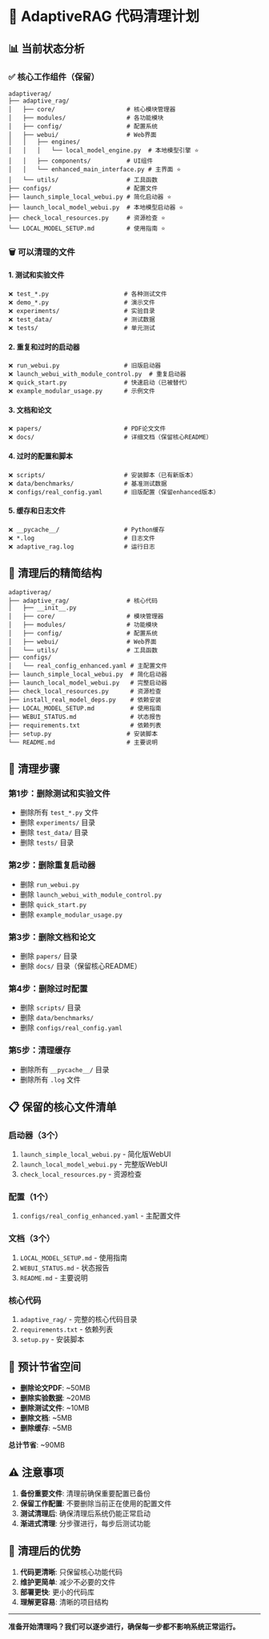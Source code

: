 # 🧹 AdaptiveRAG 代码清理计划

## 📊 当前状态分析

### ✅ **核心工作组件（保留）**
```
adaptiverag/
├── adaptive_rag/
│   ├── core/                    # 核心模块管理器
│   ├── modules/                 # 各功能模块
│   ├── config/                  # 配置系统
│   ├── webui/                   # Web界面
│   │   ├── engines/
│   │   │   └── local_model_engine.py  # 本地模型引擎 ⭐
│   │   ├── components/          # UI组件
│   │   └── enhanced_main_interface.py # 主界面 ⭐
│   └── utils/                   # 工具函数
├── configs/                     # 配置文件
├── launch_simple_local_webui.py # 简化启动器 ⭐
├── launch_local_model_webui.py  # 本地模型启动器 ⭐
├── check_local_resources.py     # 资源检查 ⭐
└── LOCAL_MODEL_SETUP.md         # 使用指南 ⭐
```

### 🗑️ **可以清理的文件**

#### **1. 测试和实验文件**
```
❌ test_*.py                     # 各种测试文件
❌ demo_*.py                     # 演示文件
❌ experiments/                  # 实验目录
❌ test_data/                    # 测试数据
❌ tests/                        # 单元测试
```

#### **2. 重复和过时的启动器**
```
❌ run_webui.py                  # 旧版启动器
❌ launch_webui_with_module_control.py  # 重复启动器
❌ quick_start.py                # 快速启动（已被替代）
❌ example_modular_usage.py      # 示例文件
```

#### **3. 文档和论文**
```
❌ papers/                       # PDF论文文件
❌ docs/                         # 详细文档（保留核心README）
```

#### **4. 过时的配置和脚本**
```
❌ scripts/                      # 安装脚本（已有新版本）
❌ data/benchmarks/              # 基准测试数据
❌ configs/real_config.yaml      # 旧版配置（保留enhanced版本）
```

#### **5. 缓存和日志文件**
```
❌ __pycache__/                  # Python缓存
❌ *.log                         # 日志文件
❌ adaptive_rag.log              # 运行日志
```

## 🎯 **清理后的精简结构**

```
adaptiverag/
├── adaptive_rag/                # 核心代码
│   ├── __init__.py
│   ├── core/                    # 模块管理器
│   ├── modules/                 # 功能模块
│   ├── config/                  # 配置系统
│   ├── webui/                   # Web界面
│   └── utils/                   # 工具函数
├── configs/
│   └── real_config_enhanced.yaml # 主配置文件
├── launch_simple_local_webui.py  # 简化启动器
├── launch_local_model_webui.py   # 完整启动器
├── check_local_resources.py      # 资源检查
├── install_real_model_deps.py    # 依赖安装
├── LOCAL_MODEL_SETUP.md          # 使用指南
├── WEBUI_STATUS.md               # 状态报告
├── requirements.txt              # 依赖列表
├── setup.py                     # 安装脚本
└── README.md                    # 主要说明
```

## 🚀 **清理步骤**

### **第1步：删除测试和实验文件**
- 删除所有 `test_*.py` 文件
- 删除 `experiments/` 目录
- 删除 `test_data/` 目录
- 删除 `tests/` 目录

### **第2步：删除重复启动器**
- 删除 `run_webui.py`
- 删除 `launch_webui_with_module_control.py`
- 删除 `quick_start.py`
- 删除 `example_modular_usage.py`

### **第3步：删除文档和论文**
- 删除 `papers/` 目录
- 删除 `docs/` 目录（保留核心README）

### **第4步：删除过时配置**
- 删除 `scripts/` 目录
- 删除 `data/benchmarks/`
- 删除 `configs/real_config.yaml`

### **第5步：清理缓存**
- 删除所有 `__pycache__/` 目录
- 删除所有 `.log` 文件

## 📋 **保留的核心文件清单**

### **启动器（3个）**
1. `launch_simple_local_webui.py` - 简化版WebUI
2. `launch_local_model_webui.py` - 完整版WebUI  
3. `check_local_resources.py` - 资源检查

### **配置（1个）**
1. `configs/real_config_enhanced.yaml` - 主配置文件

### **文档（3个）**
1. `LOCAL_MODEL_SETUP.md` - 使用指南
2. `WEBUI_STATUS.md` - 状态报告
3. `README.md` - 主要说明

### **核心代码**
1. `adaptive_rag/` - 完整的核心代码目录
2. `requirements.txt` - 依赖列表
3. `setup.py` - 安装脚本

## 💾 **预计节省空间**

- **删除论文PDF**: ~50MB
- **删除实验数据**: ~20MB
- **删除测试文件**: ~10MB
- **删除文档**: ~5MB
- **删除缓存**: ~5MB

**总计节省**: ~90MB

## ⚠️ **注意事项**

1. **备份重要文件**: 清理前确保重要配置已备份
2. **保留工作配置**: 不要删除当前正在使用的配置文件
3. **测试清理后**: 确保清理后系统仍能正常启动
4. **渐进式清理**: 分步骤进行，每步后测试功能

## 🎯 **清理后的优势**

1. **代码更清晰**: 只保留核心功能代码
2. **维护更简单**: 减少不必要的文件
3. **部署更快**: 更小的代码库
4. **理解更容易**: 清晰的项目结构

---

**准备开始清理吗？我们可以逐步进行，确保每一步都不影响系统正常运行。**
